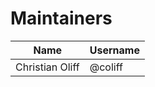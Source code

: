 # Maintainers

| Name            | Username |
|-----------------|----------|
| Christian Oliff | @coliff  |
